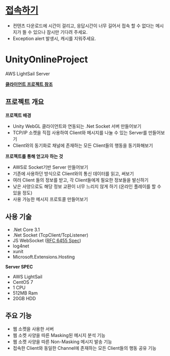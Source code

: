 # [접속하기](http://mypofol.shop)
- 컨텐츠 다운로드에 시간이 걸리고, 응답시간이 너무 길어서 접속 할 수 없다는 메시지가 뜰 수 있으나 잠시만 기다려 주세요.
- Exception alert 발생시, 캐시를 지워주세요.

# UnityOnlineProject

AWS LightSail Server

**[클라이언트 프로젝트 참조](https://github.com/FGPRJS/UnityOnlineProject)**


## 프로젝트 개요

**프로젝트 배경**
- Unity WebGL 클라이언트와 연동되는 .Net Socket 서버 만들어보기
- TCP/IP 소켓을 직접 사용하여 Client와 메시지를 나눌 수 있는 Server를 만들어보기
- Client와의 동기화로 채널에 존재하는 모든 Client들의 행동을 동기화해보기

**프로젝트를 통해 얻고자 하는 것**
- AWS로 Socket기반 Server 만들어보기
- 기존에 사용하던 방식으로 Client와의 통신 데이터를 읽고, 써보기
- 여러 Client 들의 정보를 받고, 각 Client들에게 필요한 정보들을 발신하기
- 낮은 사양으로도 해당 정보 교환이 너무 느리지 않게 하기 (온라인 플레이를 할 수 있을 정도)
- 사용 가능한 메시지 프로토콜 만들어보기

## 사용 기술
- .Net Core 3.1
- .Net Socket (TcpClient/TcpListener)
- JS WebSocket ([RFC 6455 Spec](https://datatracker.ietf.org/doc/html/rfc6455))
- log4net
- xunit
- Microsoft.Extensions.Hosting

**Server SPEC**
- AWS LightSail
- CentOS 7
- 1 CPU
- 512MB Ram
- 20GB HDD

## 주요 기능
- 웹 소켓을 사용한 서버
- 웹 소켓 사양을 따른 Masking된 메시지 분석 기능
- 웹 소켓 사양을 따른 Non-Masking 메시지 발송 기능
- 접속한 Client와 동일한 Channel에 존재하는 모든 Client들의 행동 공유 기능
